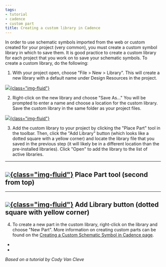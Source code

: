 ```yaml
---
tags:
- tutorial
- cadence
- custom part
title: Creating a custom library in Cadence
---
```


In order to use schematic symbols imported from the web or custom created for your project (very common), you must create a custom symbol library in which to save them. It is good practice to create a custom library for each project that you work on to save your schematic symbols. To create a custom library, do the following:

1.  With your project open, choose "File > New > Library". This will create a new library with a default name under Design Resources in the project.

[![](/figures/figure_324.png){class="img-fluid"}](/larger/image0079.png)

2.  Right-click on the new library and choose "Save As..." You will be prompted to enter a name and choose a location for the custom library. Save the custom library in the same folder as your project files.

[![](/figures/figure_325.png){class="img-fluid"}](/larger/image0080.png)

3.  Add the custom library to your project by clicking the "Place Part" tool in the toolbar. Then, click the "Add Library" button (which looks like a dotted square with a yellow corner) and locate the library file that you saved in the previous step (it will likely be in a different location than the pre-installed libraries). Click "Open" to add the library to the list of active libraries.

  -----------------------------------------------------------------------------
   [![](/figures/figure_326.png){class="img-fluid"}](/larger/image0081.png)
                        Place Part tool (second from top)
  -----------------------------------------------------------------------------

  ------------------------------------------------------------------------------
   [![](/figures/figure_327.png){class="img-fluid"}](/larger/image0082.png)
              Add Library button (dotted square with yellow corner)
  ------------------------------------------------------------------------------

4.  To create a new part in the custom library, right-click on the library and choose "New Part". More information on creating custom parts can be found on the [Creating a Custom Schematic Symbol in Cadence page](creating-a-custom-schematic-symbol-in-cadence.html).

-   
-   

*Based on a tutorial by Cody Van Cleve*
